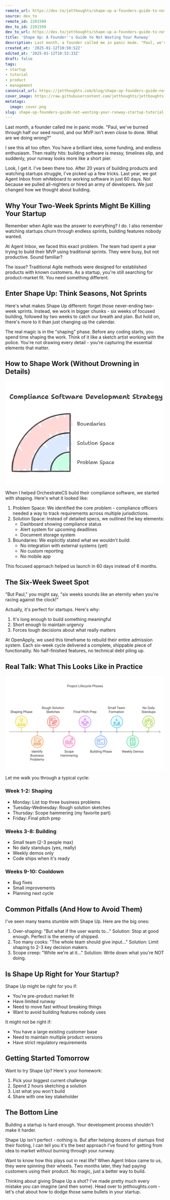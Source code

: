 ```yaml
---
remote_url: https://dev.to/jetthoughts/shape-up-a-founders-guide-to-not-wasting-your-runway-9kk
source: dev_to
remote_id: 2201599
dev_to_id: 2201599
dev_to_url: https://dev.to/jetthoughts/shape-up-a-founders-guide-to-not-wasting-your-runway-9kk
title: 'Shape Up: A Founder''s Guide to Not Wasting Your Runway'
description: Last month, a founder called me in panic mode. "Paul, we've burned through half our seed round, and...
created_at: '2025-01-12T10:50:52Z'
edited_at: '2025-01-12T10:53:33Z'
draft: false
tags:
- startup
- tutorial
- product
- management
canonical_url: https://jetthoughts.com/blog/shape-up-founders-guide-not-wasting-your-runway-startup-tutorial/
cover_image: https://raw.githubusercontent.com/jetthoughts/jetthoughts.github.io/master/content/blog/shape-up-founders-guide-not-wasting-your-runway-startup-tutorial/cover.png
metatags:
  image: cover.png
slug: shape-up-founders-guide-not-wasting-your-runway-startup-tutorial
---
```

Last month, a founder called me in panic mode. "Paul, we've burned through half our seed round, and our MVP isn't even close to done. What are we doing wrong?"

I see this all too often. You have a brilliant idea, some funding, and endless enthusiasm. Then reality hits: building software is messy, timelines slip, and suddenly, your runway looks more like a short pier.

Look, I get it. I've been there too. After 20 years of building products and watching startups struggle, I've picked up a few tricks. Last year, we got Agent Inbox from whiteboard to working software in just 60 days. Not because we pulled all-nighters or hired an army of developers. We just changed how we thought about building.

## Why Your Two-Week Sprints Might Be Killing Your Startup

Remember when Agile was the answer to everything? I do. I also remember watching startups churn through endless sprints, building features nobody wanted.

At Agent Inbox, we faced this exact problem. The team had spent a year trying to build their MVP using traditional sprints. They were busy, but not productive. Sound familiar?

The issue? Traditional Agile methods were designed for established products with known customers. As a startup, you're still searching for product-market fit. You need something different.

## Enter Shape Up: Think Seasons, Not Sprints

Here's what makes Shape Up different: forget those never-ending two-week sprints. Instead, we work in bigger chunks - six weeks of focused building, followed by two weeks to catch our breath and plan. But hold on, there's more to it than just changing up the calendar.

The real magic is in the "shaping" phase. Before any coding starts, you spend time shaping the work. Think of it like a sketch artist working with the police. You're not drawing every detail - you're capturing the essential elements that matter.

## How to Shape Work (Without Drowning in Details)

![circles of the shape work stages](file_0.png)

When I helped OrchestrateCS build their compliance software, we started with shaping. Here's what it looked like:

1. Problem Space: We identified the core problem - compliance officers needed a way to track requirements across multiple jurisdictions.
1. Solution Space: Instead of detailed specs, we outlined the key elements:
   - Dashboard showing compliance status
   - Alert system for upcoming deadlines
   - Document storage system
1. Boundaries: We explicitly stated what we wouldn't build:
   - No integration with external systems (yet)
   - No custom reporting
   - No mobile app

This focused approach helped us launch in 60 days instead of 6 months.

## The Six-Week Sweet Spot

"But Paul," you might say, "six weeks sounds like an eternity when you're racing against the clock!"

Actually, it's perfect for startups. Here's why:

1. It's long enough to build something meaningful
2. Short enough to maintain urgency
3. Forces tough decisions about what really matters

At OpenApply, we used this timeframe to rebuild their entire admission system. Each six-week cycle delivered a complete, shippable piece of functionality. No half-finished features, no technical debt piling up.

## Real Talk: What This Looks Like in Practice

![shapeup cycles time line](file_1.png)

Let me walk you through a typical cycle:

### Week 1-2: Shaping

- Monday: List top three business problems
- Tuesday-Wednesday: Rough solution sketches
- Thursday: Scope hammering (my favorite part)
- Friday: Final pitch prep

### Weeks 3-8: Building

- Small team (2-3 people max)
- No daily standups (yes, really)
- Weekly demos only
- Code ships when it's ready

### Weeks 9-10: Cooldown

- Bug fixes
- Small improvements
- Planning next cycle

## Common Pitfalls (And How to Avoid Them)

I've seen many teams stumble with Shape Up. Here are the big ones:

1. Over-shaping: "But what if the user wants to..."
   Solution: Stop at good enough. Perfect is the enemy of shipped.
2. Too many cooks: "The whole team should give input..."
   Solution: Limit shaping to 2-3 key decision makers.
3. Scope creep: "While we're at it..."
   Solution: Write down what you're NOT doing.

## Is Shape Up Right for Your Startup?

Shape Up might be right for you if:

- You're pre-product market fit
- Have limited runway
- Need to move fast without breaking things
- Want to avoid building features nobody uses

It might not be right if:

- You have a large existing customer base
- Need to maintain multiple product versions
- Have strict regulatory requirements

## Getting Started Tomorrow

Want to try Shape Up? Here's your homework:

1. Pick your biggest current challenge
2. Spend 2 hours sketching a solution
3. List what you won't build
4. Share with one key stakeholder

## The Bottom Line

Building a startup is hard enough. Your development process shouldn't make it harder.

Shape Up isn't perfect - nothing is. But after helping dozens of startups find their footing, I can tell you it's the best approach I've found for getting from idea to market without burning through your runway.

Want to know how this plays out in real life? When Agent Inbox came to us, they were spinning their wheels. Two months later, they had paying customers using their product. No magic, just a better way to build.

Thinking about giving Shape Up a shot? I've made pretty much every mistake you can imagine (and then some). Head over to jetthoughts.com - let's chat about how to dodge those same bullets in your startup.
